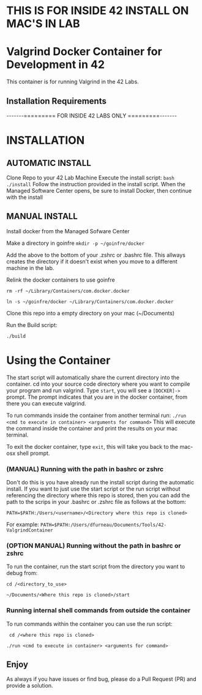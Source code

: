 # THIS IS FOR INSIDE 42 INSTALL ON MAC'S IN LAB
# Valgrind Docker Container for Development in 42
This container is for running Valgrind in the 42 Labs.

## Installation Requirements

-------========= FOR INSIDE 42 LABS ONLY =========-------

# INSTALLATION

## AUTOMATIC INSTALL

Clone Repo to your 42 Lab Machine
Execute the install script:
```bash ./install```
Follow the instruction provided in the install script.  When the Managed Software Center opens, be sure to install Docker, then continue with the install

## MANUAL INSTALL
Install docker from the Managed Sofware Center

Make a directory in goinfre
```mkdir -p ~/goinfre/docker```

Add the above to the bottom of your .zshrc or .bashrc file.  This allways creates the directory if it doesn't exist when you move to a different machine in the lab.

Relink the docker containers to use goinfre

```rm -rf ~/Library/Containers/com.docker.docker```

```ln -s ~/goinfre/docker ~/Library/Containers/com.docker.docker```

Clone this repo into a empty directory on your mac (~/Documents)

Run the Build script:

```./build```

# Using the Container
The start script will automatically share the current directory into the container.
cd into your source code directory where you want to compile your program and run valgrind.  Type ```start```, you will see a ```[DOCKER]->``` prompt.  The prompt indicates that you are in the docker container, from there you can execute valgrind.

To run commands inside the container from another terminal run:
```./run <cmd to execute in container> <arguments for command>```
This will execute the command inside the container and print the results on your mac terminal.

To exit the docker container, type ```exit```, this will take you back to the mac-osx shell prompt.

### (MANUAL) Running with the path in bashrc or zshrc

Don't do this is you have already run the install script during the automatic install.
If you want to just use the start script or the run script without referencing the directory where this repo is stored, then you can add the path to the scrips in your .bashrc or .zshrc file as follows at the bottom:

```PATH=$PATH:/Users/<username>/<Directory where this repo is cloned>```

For example: ```PATH=$PATH:/Users/dfurneau/Documents/Tools/42-ValgrindContainer```

### (OPTION MANUAL) Running without the path in bashrc or zshrc

To run the container, run the start script from the directory you want to debug from:

```cd /<directory_to_use>```

```~/Documents/<Where this repo is cloned>/start```

### Running internal shell commands from outside the container

To run commands within the container you can use the run script:

``` cd /<where this repo is cloned>```

```./run <cmd to execute in container> <arguments for command>```


## Enjoy
As always if you have issues or find bug, please do a Pull Request (PR) and provide a solution.

